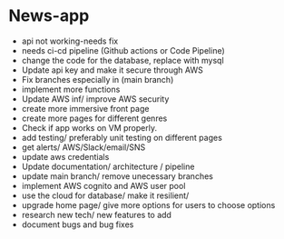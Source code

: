 # News-app

- api not working-needs fix
- needs ci-cd pipeline (Github actions or Code Pipeline)
- change the code for the database, replace with mysql
- Update api key and make it secure through AWS
- Fix branches especially in (main branch)
- implement more functions
- Update AWS inf/ improve AWS security
- create more immersive front page
- create more pages for different genres
- Check if app works on VM properly.
- add testing/ preferably unit testing on different pages
- get alerts/ AWS/Slack/email/SNS
- update aws credentials
- Update documentation/ architecture / pipeline
- update main branch/ remove unecessary branches
- implement AWS cognito and AWS user pool
- use the cloud for database/ make it resilient/ 
- upgrade home page/ give more options for users to choose options
- research new tech/ new features to add
- document bugs and bug fixes
